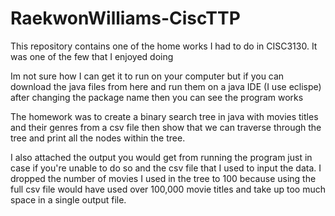 # RaekwonWilliams-CiscTTP
This repository contains one of the home works I had to do in CISC3130. It was one of the few that I enjoyed doing

Im not sure how I can get it to run on your computer but if you can download the java files from here and run them on a java IDE (I use eclispe) after changing the package name then you can see the program works

The homework was to create a binary search tree in java with movies titles and their genres from a csv file then show that we can traverse through the tree and print all the nodes within the tree.

I also attached the output you would get from running the program just in case if you're unable to do so and the csv file that I used to input the data. I dropped the number of movies I used in the tree to 100 because using the full csv file would have used over 100,000 movie titles and take up too much space in a single output file.
